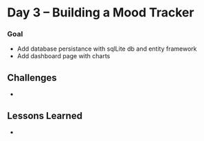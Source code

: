 # Day 3 – Building a Mood Tracker

### Goal

- Add database persistance with sqlLite db and entity framework
- Add dashboard page with charts

## Challenges

- 

## Lessons Learned

- 
